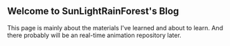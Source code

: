 ## Welcome to SunLightRainForest's Blog

This page is mainly about the materials I've learned and about to learn. 
And there probably will be an real-time animation repository later.
